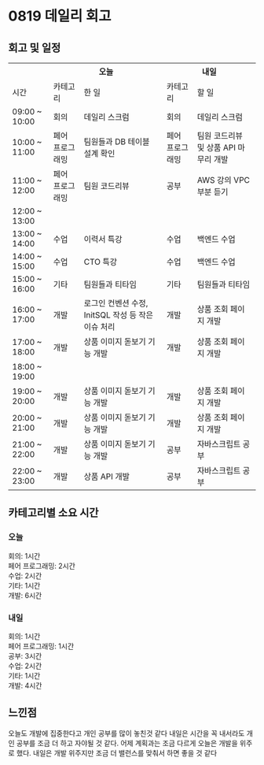 
  # 0819 데일리 회고

  ## 회고 및 일정
  <table>
    <tr>
      <th></th>
      <th colspan="2">오늘</th>
      <th colspan="2">내일</th>
    </tr>
    <tr>
      <td>시간</td>
      <td>카테고리</td>
      <td>한 일</td>
      <td>카테고리</td>
      <td>할 일</td>
    </tr>
    <tr>
          <td>09:00 ~ 10:00</td>
          <td>회의</td>
          <td>데일리 스크럼</td>
          <td>회의</td>
          <td>데일리 스크럼</td>
        </tr><tr>
          <td>10:00 ~ 11:00</td>
          <td>페어 프로그래밍</td>
          <td>팀원들과 DB 테이블 설계 확인</td>
          <td>페어 프로그래밍</td>
          <td>팀원 코드리뷰 및 상품 API 마무리 개발</td>
        </tr><tr>
          <td>11:00 ~ 12:00</td>
          <td>페어 프로그래밍</td>
          <td>팀원 코드리뷰</td>
          <td>공부</td>
          <td>AWS 강의 VPC 부분 듣기</td>
        </tr><tr>
          <td>12:00 ~ 13:00</td>
          <td></td>
          <td></td>
          <td></td>
          <td></td>
        </tr><tr>
          <td>13:00 ~ 14:00</td>
          <td>수업</td>
          <td>이력서 특강</td>
          <td>수업</td>
          <td>백엔드 수업</td>
        </tr><tr>
          <td>14:00 ~ 15:00</td>
          <td>수업</td>
          <td>CTO 특강</td>
          <td>수업</td>
          <td>백엔드 수업</td>
        </tr><tr>
          <td>15:00 ~ 16:00</td>
          <td>기타</td>
          <td>팀원들과 티타임</td>
          <td>기타</td>
          <td>팀원들과 티타임</td>
        </tr><tr>
          <td>16:00 ~ 17:00</td>
          <td>개발</td>
          <td>로그인 컨벤션 수정, InitSQL 작성 등 작은 이슈 처리</td>
          <td>개발</td>
          <td>상품 조회 페이지 개발</td>
        </tr><tr>
          <td>17:00 ~ 18:00</td>
          <td>개발</td>
          <td>상품 이미지 돋보기 기능 개발</td>
          <td>개발</td>
          <td>상품 조회 페이지 개발</td>
        </tr><tr>
          <td>18:00 ~ 19:00</td>
          <td></td>
          <td></td>
          <td></td>
          <td></td>
        </tr><tr>
          <td>19:00 ~ 20:00</td>
          <td>개발</td>
          <td>상품 이미지 돋보기 기능 개발</td>
          <td>개발</td>
          <td>상품 조회 페이지 개발</td>
        </tr><tr>
          <td>20:00 ~ 21:00</td>
          <td>개발</td>
          <td>상품 이미지 돋보기 기능 개발</td>
          <td>개발</td>
          <td>상품 조회 페이지 개발</td>
        </tr><tr>
          <td>21:00 ~ 22:00</td>
          <td>개발</td>
          <td>상품 이미지 돋보기 기능 개발</td>
          <td>공부</td>
          <td>자바스크립트 공부</td>
        </tr><tr>
          <td>22:00 ~ 23:00</td>
          <td>개발</td>
          <td>상품 API 개발</td>
          <td>공부</td>
          <td>자바스크립트 공부</td>
        </tr>
  </table>

  ## 카테고리별 소요 시간

  ### 오늘
  회의: 1시간<br>페어 프로그래밍: 2시간<br>수업: 2시간<br>기타: 1시간<br>개발: 6시간

  ### 내일
  회의: 1시간<br>페어 프로그래밍: 1시간<br>공부: 3시간<br>수업: 2시간<br>기타: 1시간<br>개발: 4시간

  ## 느낀점
  오늘도 개발에 집중한다고 개인 공부를 많이 놓친것 같다 내일은 시간을 꼭 내서라도 개인 공부를 조금 더 하고 자야될 것 같다. 어제 계획과는 조금 다르게 오늘은 개발을 위주로 했다. 내일은 개발 위주지만 조금 더 밸런스를 맞춰서 하면 좋을 것 같다
